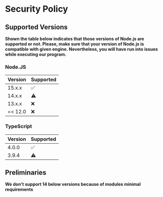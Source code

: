 # Security Policy

## Supported Versions

**Shown the table below indicates that those versions of Node.js are supported
or not. Please, make sure that your version of Node.js is compatible with given
engine. Nevertheless, you will have run into issues while executing our
program.**

### Node.JS

| Version | Supported          |
| ------- | ------------------ |
| 15.x.x  | :white_check_mark: |
| 14.x.x  | :warning:          |
| 13.x.x  | :x:                |
| =< 12.0 | :x:                |

### TypeScript

| Version | Supported          |
| ------- | ------------------ |
| 4.0.0   | :white_check_mark: |
| 3.9.4   | :warning:          |

## Preliminaries

**We don't support 14 below versions because of modules minimal requirements**
